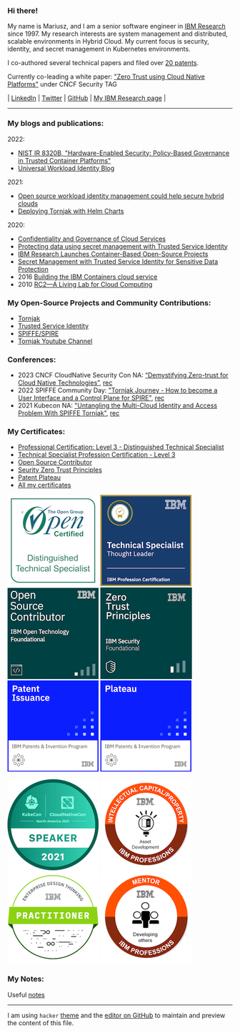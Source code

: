 ### Hi there!

My name is Mariusz, and I am a senior software engineer
in [IBM Research](https://www.research.ibm.com/) since 1997.
My research interests are system management and distributed,
scalable environments in Hybrid Cloud.
My current focus is security, identity, and secret management in Kubernetes environments.

I co-authored several technical papers and filed over [20 patents](https://patents.google.com/?inventor=Mariusz+Sabath).

Currently co-leading a white paper: ["Zero Trust using Cloud Native Platforms"](https://github.com/cncf/tag-security/issues/950) under CNCF Security TAG 

&#124;
[LinkedIn](https://www.linkedin.com/in/mariusz-sabath-b36b0b20/) &#124;
[Twitter](https://twitter.com/mrsabath) &#124;
[GitHub](https://github.com/mrsabath) &#124;
[My IBM Research page](https://researcher.watson.ibm.com/researcher/view.php?person=us-sabath) 
&#124;

-------

### My blogs and publications:

2022: 
* [NIST IR 8320B, "Hardware-Enabled Security: Policy-Based Governance in Trusted Container Platforms"](https://csrc.nist.gov/publications/detail/nistir/8320b/final)
* [Universal Workload Identity Blog](https://medium.com/universal-workload-identity)

2021:
* [Open source workload identity management could help secure hybrid clouds](https://research.ibm.com/blog/tornjak-project-cncf)
* [Deploying Tornjak with Helm Charts](https://medium.com/universal-workload-identity/deploying-tornjak-with-helm-charts-e51fc21b962c)

2020:
*  [Confidentiality and Governance of Cloud Services](https://www.ibm.com/blogs/research/2020/04/confidentiality-governance-cloud-services/)
*  [Protecting data using secret management with Trusted Service Identity](https://developer.ibm.com/articles/protecting-data-using-secret-management-trusted-service-identity/)
*  [IBM Research Launches Container-Based Open-Source Projects](https://www.tfir.io/ibm-research-launches-container-based-open-source-projects/?)
*  [Secret Management with Trusted Service Identity for Sensitive Data Protection](https://medium.com/@mrsabath/secret-management-with-trusted-service-identity-for-sensitive-data-protection-e511eb66d87f)
* 2016 [Building the IBM Containers cloud service](https://ieeexplore.ieee.org/document/7442607)
* 2010 [RC2—A Living Lab for Cloud Computing](https://www.usenix.org/biblio-6962)

### My Open-Source Projects and Community Contributions:
* [Tornjak](https://tornjak.io/)
* [Trusted Service Identity](https://github.com/IBM/trusted-service-identity/)
* [SPIFFE/SPIRE](https://github.com/spiffe/spire)
* [Tornjak Youtube Channel](https://www.youtube.com/@tornjak)

### Conferences:
* 2023 CNCF CloudNative Security Con NA: [“Demystifying Zero-trust for Cloud Native Technologies”](https://sched.co/1FV1i), [rec](https://youtu.be/TJbw4mgILhM)
* 2022 SPIFFE Community Day: ["Tornjak Journey - How to become a User Interface and a Control Plane for SPIRE"](https://spiffecommunityday-fall2022.splashthat.com), [rec](https://youtu.be/4g8Oz7vT6bc)
* 2021 Kubecon NA: ["Untangling the Multi-Cloud Identity and Access Problem With SPIFFE Tornjak"](https://kccncna2021.sched.com/event/a5e6781ddb6e4df01a5e52d5ae89b491), [rec](https://www.youtube.com/watch?v=Voy_8wifB0E)

### My Certificates:
* [Professional Certification: Level 3 - Distinguished Technical Specialist](https://www.credly.com/badges/7435c07b-6dfd-4bd4-aff8-b10cecb013c6/)
* [Technical Specialist Profession Certification - Level 3](https://www.credly.com/badges/b2e1bdda-ef6d-4ebd-a4a2-4d491e9339a1)
* [Open Source Contributor](https://www.credly.com/badges/442a9d8c-682e-4a59-9c2b-67f45ab514f3/public_url)
* [Seurity Zero Trust Principles](https://www.credly.com/badges/b529984a-9a09-4b5c-97fd-9fa76554c734/public_url)
* [Patent Plateau](https://www.credly.com/badges/a9f5d07c-b2a5-4dcd-befe-74de7ea7060d)
* [All my certificates](https://www.credly.com/users/mariusz-sabath)

<a href="https://www.credly.com/badges/7435c07b-6dfd-4bd4-aff8-b10cecb013c6/public_url"><img src="docs/assets/professional-certification-level-3-distinguished-technical-specialist.1.png" alt="Professional Cert Level 3"></a>
<a href="https://www.credly.com/badges/b2e1bdda-ef6d-4ebd-a4a2-4d491e9339a1/public_url"><img src="docs/assets/technical-specialist-profession-certification-level-3.png" alt="technical specialist profession certification level 3"></a>
<a href="https://www.credly.com/badges/442a9d8c-682e-4a59-9c2b-67f45ab514f3/public_url"><img src="docs/assets/open-source-contributor.png" alt="Open Source Contributor"></a>
<a href="https://www.credly.com/badges/b529984a-9a09-4b5c-97fd-9fa76554c734/public_url"><img src="docs/assets/ibm-security-zero-trust-principles.png" alt="IBM Security Zero Trust Principles"></a>
<a href="https://www.credly.com/badges/b9a1a3a0-501a-4f2b-81c8-01dd8a830155/public_url"><img src="docs/assets/patent-issuance.png" alt="Patent Issuance"></a>
<a href="https://www.credly.com/badges/a9f5d07c-b2a5-4dcd-befe-74de7ea7060d/public_url"><img src="docs/assets/plateau.png" alt="Plateau Issuance"></a>

<a href="https://www.credly.com/badges/2e5312b4-1a93-40cb-898c-eb90dc3d2980/public_url"><img src="docs/assets/speaker-kubecon-cloudnativecon-north-america-2021.png" alt="Kubecon Speaker"></a>
<a href="https://www.credly.com/badges/b410b8f2-48ba-48ba-9fe4-d29e1d7eb9b5/public_url"><img src="docs/assets/ibm-intellectual-capital-intellectual-property-creator.png" alt="IBM Intelectual Capital Creator"></a>
<a href="https://www.credly.com/badges/2285deb6-79fe-410d-b9cf-1a76041ff301/public_url"><img src="docs/assets/enterprise-design-thinking-practitioner.png" alt="Enterprise Design Thinking"></a>
<a href="https://www.credly.com/badges/3d8ce44c-2557-478b-aae3-5b94f48c8b70/public_url"><img src="docs/assets/ibm-mentor.png" alt="Mentor certificate"></a>
<!-- a href=""><img src="docs/assets/" alt="204x204"></a -->

### My Notes:
Useful [notes](https://github.com/mrsabath/mytechnotes/blob/master/README.md)

-------------------------------------------

I am using `hacker` [theme](https://pages-themes.github.io/hacker/) and the [editor on GitHub](https://github.com/mrsabath/mrsabath.github.io/edit/main/README.md) to maintain and preview the content of this file.

